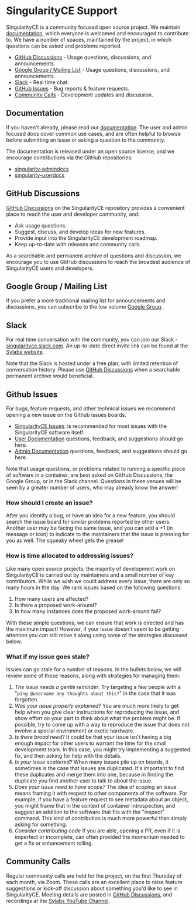 # SingularityCE Support

SingularityCE is a community focused open source project. We maintain
[documentation](#documentation), which everyone is welcomed and encouraged to
contribute to. We have a number of spaces, maintained by the project, in which
questions can be asked and problems reported.

- [GitHub Discussions](#github-discussions) - Usage questions, discussions, and announcements.
- [Google Group / Mailing List](#google-group--mailing-list)  - Usage questions,
  discussions, and announcements.
- [Slack](#slack) - Real time chat.
- [GitHub Issues](#github-issues) - Bug reports & feature requests.
- [Community Calls](#community-calls) - Development updates and discussion.

## Documentation

If you haven't already, please read our
[documentation](https://www.sylabs.io/docs/). The user and admin focused docs
cover common use cases, and are often helpful to browse before submitting an
issue or asking a question to the community.

The documentation is released under an open source license, and we encourage
contributions via the GitHub repositories:

- [singularity-admindocs](https://github.com/sylabs/singularity-admindocs)
- [singularity-userdocs](https://github.com/sylabs/singularity-userdocs)

## GitHub Discussions

[GitHub Discussions](https://github.com/sylabs/singularity/discussions) on the
SingularityCE repository provides a convenient place to reach the user and
developer community, and:

- Ask usage questions.
- Suggest, discuss, and develop ideas for new features.
- Provide input into the SingularityCE development roadmap.
- Keep up-to-date with releases and community calls.

As a searchable and permanent archive of questions and discussion, we encourage
you to use GitHub discussions to reach the broadest audience of SingularityCE
users and developers.

## Google Group / Mailing List

If you prefer a more traditional mailing list for announcements and discussions,
you can subscribe to the low volume [Google
Group](https://groups.google.com/g/singularity-ce).

## Slack

For real time conversation with the community, you can join our Slack -
[singularityce.slack.com](https://singularityce.slack.com/). An up-to-date
direct invite link can be found at the [Sylabs
website](https://sylabs.io/singularity/).

Note that the Slack is hosted under a free plan, with limited retention of
conversation history. Please use [GitHub
Discussions](https://github.com/sylabs/singularity/discussions) when a
searchable permanent archive would beneficial.

## Github Issues

For bugs, feature requests, and other technical issues we recommend opening a
new issue on the Github issues boards.

- [SingularityCE Issues](https://github.com/sylabs/singularity/issues): is
  recommended for most issues with the SingularityCE software itself.
- [User Documentation](https://github.com/sylabs/singularity-userdocs/issues)
  questions, feedback, and suggestions should go here.
- [Admin Documentation](https://github.com/sylabs/singularity-admindocs/issues)
  questions, feedback, and suggestions should go here.

Note that usage questions, or problems related to running a specific piece of
software in a container, are best asked on GitHub Discussions, the Google Group,
or in the Slack channel. Questions in these venues will be seen by a greater
number of users, who may already know the answer!

### How should I create an issue?

After you identify a bug, or have an idea for a new feature, you should search
the issue board for similar problems reported by other users. Another user may
be facing the same issue, and you can add a +1 (in message or icon) to indicate
to the maintainers that the issue is pressing for you as well. The squeaky wheel
gets the grease!

### How is time allocated to addressing issues?

Like many open source projects, the majority of development work on
SingularityCE is carried out by maintainers and a small number of key
contributors. While we wish we could address every issue, there are only so many
hours in the day. We rank issues based on the following questions:

1. How many users are affected?
1. Is there a proposed work-around?
1. In how many instances does the proposed work-around fail?

With these simple questions, we can ensure that work is directed and has the
maximum impact! However, if your issue doesn't seem to be getting attention you
can still move it along using some of the strategies discussed below.

### What if my issue goes stale?

Issues can go stale for a number of reasons. In the bullets below, we will
review some of these reasons, along with strategies for managing them:

1. *The issue needs a gentle reminder*. Try targeting a few people with a
   "`ping @username any thoughts about this?`" in the case that it was
   forgotten.
1. *Was your issue properly explained*? You are much more likely to get help
   when you give clear instructions for reproducing the issue, and show effort
   on your part to think about what the problem might be. If possible, try to
   come up with a way to reproduce the issue that does not involve a special
   environment or exotic hardware.
1. *Is there broad need*? It could be that your issue isn't having a big enough
   impact for other users to warrant the time for the small development team. In
   this case, you might try implementing a suggested fix, and then asking for
   help with the details.
1. *Is your issue scattered?* When many issues pile up on boards, it sometimes
   is the case that issues are duplicated. It's important to find these
   duplicates and merge them into one, because in finding the duplicate you find
   another user to talk to about the issue.
1. *Does your issue need to have scope?* The idea of scoping an issue means
   framing it with respect to other components of the software. For example, if
   you have a feature request to see metadata about an object, you might frame
   that in the context of container introspection, and suggest an addition to
   the software that fits with the "inspect" command. This kind of contribution
   is much more powerful than simply asking for something.
1. *Consider contributing code* If you are able, opening a PR, even if it is
   imperfect or incomplete, can often provided the momentum needed to get a fix
   or enhancement rolling.

## Community Calls

Regular community calls are held for the project, on the first Thursday of each
month, via Zoom. These calls are an excellent place to raise feature suggestions
or kick-off discussion about something you'd like to see in SingularityCE.
Meeting details are posted in [GitHub
Discussions](https://github.com/sylabs/singularity/discussions/categories/community-call),
and recordings at the [Sylabs YouTube
Channel](https://www.youtube.com/channel/UCsxpqAJKGJBMEFHFr-5VL2w).

